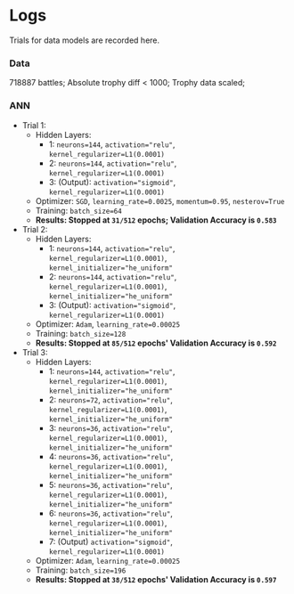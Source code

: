 # Logs
Trials for data models are recorded here.

### Data
718887 battles; Absolute trophy diff < 1000; Trophy data scaled;

### ANN
- Trial 1:
    - Hidden Layers:
        - 1: `neurons=144`, `activation="relu"`, `kernel_regularizer=L1(0.0001)`
        - 2: `neurons=144`, `activation="relu"`, `kernel_regularizer=L1(0.0001)`
        - 3: (Output): `activation="sigmoid"`, `kernel_regularizer=L1(0.0001)`
    - Optimizer: `SGD`, `learning_rate=0.0025`, `momentum=0.95`, `nesterov=True`
    - Training: `batch_size=64`
    - **Results: Stopped at `31/512` epochs; Validation Accuracy is `0.583`**
- Trial 2:
    - Hidden Layers:
        - 1: `neurons=144`, `activation="relu"`, `kernel_regularizer=L1(0.0001)`, `kernel_initializer="he_uniform"`
        - 2: `neurons=144`, `activation="relu"`, `kernel_regularizer=L1(0.0001)`, `kernel_initializer="he_uniform"`
        - 3: (Output): `activation="sigmoid"`, `kernel_regularizer=L1(0.0001)`
    - Optimizer: `Adam`, `learning_rate=0.00025`
    - Training: `batch_size=128`
    - **Results: Stopped at `85/512` epochs' Validation Accuracy is `0.592`**
- Trial 3:
    - Hidden Layers:
        - 1: `neurons=144`, `activation="relu"`, `kernel_regularizer=L1(0.0001)`, `kernel_initializer="he_uniform"`
        - 2: `neurons=72`, `activation="relu"`, `kernel_regularizer=L1(0.0001)`, `kernel_initializer="he_uniform"`
        - 3: `neurons=36`, `activation="relu"`, `kernel_regularizer=L1(0.0001)`, `kernel_initializer="he_uniform"`
        - 4: `neurons=36`, `activation="relu"`, `kernel_regularizer=L1(0.0001)`, `kernel_initializer="he_uniform"`
        - 5: `neurons=36`, `activation="relu"`, `kernel_regularizer=L1(0.0001)`, `kernel_initializer="he_uniform"`
        - 6: `neurons=36`, `activation="relu"`, `kernel_regularizer=L1(0.0001)`, `kernel_initializer="he_uniform"`
        - 7: (Output) `activation="sigmoid"`, `kernel_regularizer=L1(0.0001)`
    - Optimizer: `Adam`, `learning_rate=0.00025`
    - Training: `batch_size=196`
    - **Results: Stopped at `38/512` epochs' Validation Accuracy is `0.597`**


